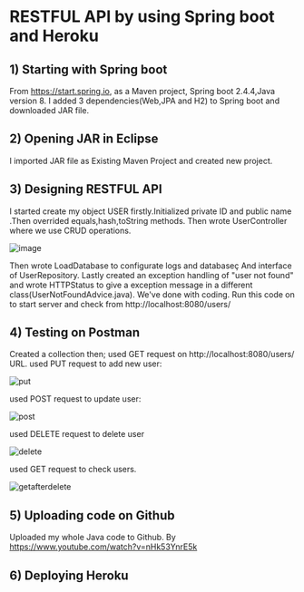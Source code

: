# RESTFUL API by using Spring boot and Heroku
## 1) Starting with Spring boot
From https://start.spring.io, as a Maven project, Spring boot 2.4.4,Java version 8.
I added 3 dependencies(Web,JPA and H2) to Spring boot and downloaded JAR file.
## 2) Opening JAR in Eclipse
I imported JAR file as Existing Maven Project and created new project.
## 3) Designing RESTFUL API
I started create my object USER firstly.Initialized private ID and public name .Then overrided equals,hash,toString methods.
Then wrote UserController where we use CRUD operations.

![image](https://user-images.githubusercontent.com/70862043/111705531-eb84a780-8851-11eb-8106-a1e4d150cd81.png)

Then wrote LoadDatabase to configurate logs and databaseç
And interface of UserRepository.
Lastly created an exception handling of "user not found" and wrote HTTPStatus to give a exception message in a different class(UserNotFoundAdvice.java).
We've done with coding.
Run this code on to start server and check from http://localhost:8080/users/
## 4) Testing on Postman
Created a collection then;
used GET request on http://localhost:8080/users/ URL.
used PUT request to add new user:

![put](https://user-images.githubusercontent.com/70862043/111706456-63070680-8853-11eb-8f61-4b41cb3473ce.png)

used POST request to update user:

![post](https://user-images.githubusercontent.com/70862043/111706496-73b77c80-8853-11eb-9e39-095e7378c157.png)

used DELETE request to delete user 

![delete](https://user-images.githubusercontent.com/70862043/111706537-82059880-8853-11eb-9541-bbf4240b8c78.png)

used GET request to check users.

![getafterdelete](https://user-images.githubusercontent.com/70862043/111706579-95b0ff00-8853-11eb-9aee-d5ed19855ae3.png)

## 5) Uploading code on Github
Uploaded my whole Java code to Github.
By https://www.youtube.com/watch?v=nHk53YnrE5k

## 6) Deploying Heroku


